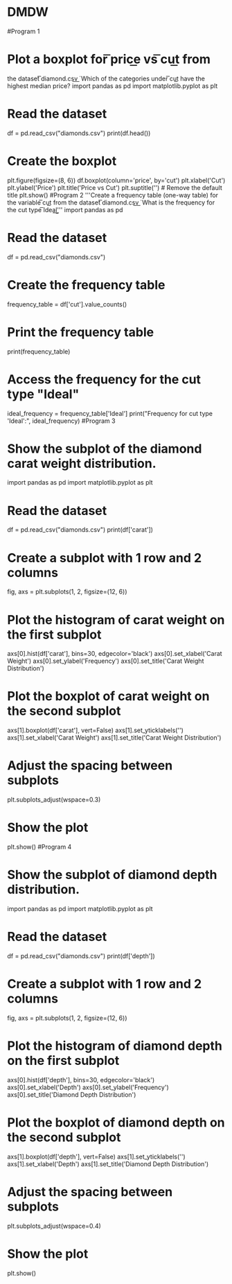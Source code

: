 # DMDW
#Program 1
# Plot a boxplot for ͞price͟ vs ͞cut͟ from 
the dataset ͞diamond.csv͟ ͘͟ Which of the categories 
under ͞cut͟ have the highest median price?
import pandas as pd
import matplotlib.pyplot as plt
# Read the dataset
df = pd.read_csv("diamonds.csv")
print(df.head())
# Create the boxplot
plt.figure(figsize=(8, 6))
df.boxplot(column='price', by='cut')
plt.xlabel('Cut')
plt.ylabel('Price')
plt.title('Price vs Cut')
plt.suptitle('') # Remove the default title
plt.show()
#Program 2
'''Create a frequency table (one-way table) for the variable ͞cut͟ from 
the dataset ͞diamond.csv͟ ͘͟ What is the frequency for 
the cut type ͞Ideal͟'͍͟''
import pandas as pd
# Read the dataset
df = pd.read_csv("diamonds.csv")
# Create the frequency table
frequency_table = df['cut'].value_counts()
# Print the frequency table
print(frequency_table)
# Access the frequency for the cut type "Ideal"
ideal_frequency = frequency_table['Ideal']
print("Frequency for cut type 'Ideal':", ideal_frequency)
#Program 3
# Show the subplot of the diamond carat weight distribution.
import pandas as pd
import matplotlib.pyplot as plt
# Read the dataset
df = pd.read_csv("diamonds.csv")
print(df['carat'])
# Create a subplot with 1 row and 2 columns
fig, axs = plt.subplots(1, 2, figsize=(12, 6))
# Plot the histogram of carat weight on the first subplot
axs[0].hist(df['carat'], bins=30, edgecolor='black')
axs[0].set_xlabel('Carat Weight')
axs[0].set_ylabel('Frequency')
axs[0].set_title('Carat Weight Distribution')
# Plot the boxplot of carat weight on the second subplot
axs[1].boxplot(df['carat'], vert=False)
axs[1].set_yticklabels('')
axs[1].set_xlabel('Carat Weight')
axs[1].set_title('Carat Weight Distribution')
# Adjust the spacing between subplots
plt.subplots_adjust(wspace=0.3)
# Show the plot
plt.show()
#Program 4
# Show the subplot of diamond depth distribution.
import pandas as pd
import matplotlib.pyplot as plt
# Read the dataset
df = pd.read_csv("diamonds.csv")
print(df['depth'])
# Create a subplot with 1 row and 2 columns
fig, axs = plt.subplots(1, 2, figsize=(12, 6))
# Plot the histogram of diamond depth on the first subplot
axs[0].hist(df['depth'], bins=30, edgecolor='black')
axs[0].set_xlabel('Depth')
axs[0].set_ylabel('Frequency')
axs[0].set_title('Diamond Depth Distribution')
# Plot the boxplot of diamond depth on the second subplot
axs[1].boxplot(df['depth'], vert=False)
axs[1].set_yticklabels('')
axs[1].set_xlabel('Depth')
axs[1].set_title('Diamond Depth Distribution')
# Adjust the spacing between subplots
plt.subplots_adjust(wspace=0.4)
# Show the plot
plt.show()
